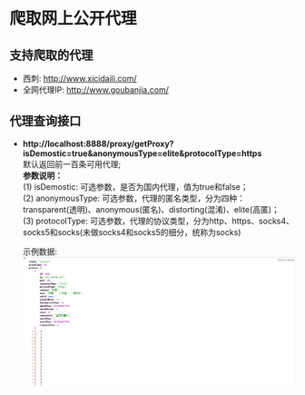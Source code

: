 # 爬取网上公开代理

## 支持爬取的代理
* 西刺: http://www.xicidaili.com/
* 全网代理IP: http://www.goubanjia.com/

## 代理查询接口
* <b>http://localhost:8888/proxy/getProxy?isDemostic=true&anonymousType=elite&protocolType=https</b><br>
    默认返回前一百条可用代理;<br>
  <b>参数说明：</b>  <br>
  (1) isDemostic: 可选参数，是否为国内代理，值为true和false；<br>
  (2) anonymousType: 可选参数，代理的匿名类型，分为四种：transparent(透明)、anonymous(匿名)、distorting(混淆)、elite(高匿)；<br>
  (3) protocolType: 可选参数，代理的协议类型，分为http、https、socks4、socks5和socks(未做socks4和socks5的细分，统称为socks)<br>
  
  示例数据:
  ![返回数据](/img/getproxy.png)